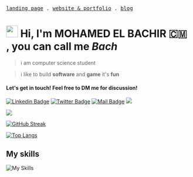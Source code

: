 <p align="left">
  <samp>
    <a href="https://bachdev.vercel.app" target='_blank'>landing page</a> .
        <a href="https://bachdev.vercel.app" target='_blank'>website & portfolio</a> .
    <a href="https://bachdev.vercel.app/blog" target='_blank'>blog</a> 
  </samp>
</p>

<h1 class="flex"><img src="https://tva1.sinaimg.cn/large/e6c9d24egy1h1571l0uucg205k05egri.gif" width="32" />&nbsp;Hi, I'm MOHAMED EL BACHIR 🇨🇲 , you can call me <i>Bach</i></h1>

> i am computer science student

> i like to build **software** and **game** it's **fun**

####  Let's get in touch! Feel free to DM me for discussion!

[![Linkedin Badge](https://img.shields.io/badge/-MOHAMED%20EL%20BACHIR-0e76a8?style=flat&labelColor=0e76a8&logo=linkedin&logoColor=white)](https://www.linkedin.com/in/mohamed-el-bachir)
[![Twitter Badge](https://img.shields.io/badge/-@Mohamed_El_BN-1ca0f1?style=flat&labelColor=1ca0f1&logo=x&logoColor=white&link=https://twitter.com/Mohamed_El_BN)](https://twitter.com/Mohamed_El_BN) 
[![Mail Badge](https://img.shields.io/badge/-mohamedelbachirboubanganadakou@gmail.com-c0392b?style=flat&labelColor=c0392b&logo=gmail&logoColor=white)](mailto:mohamedelbachirboubanganadakou@gmail.com)
[![](https://img.shields.io/github/followers/mohamedelbachir?label=GitHub%20Followers)](https://github.com/mohamedelbachir)
<br />

[![](https://komarev.com/ghpvc/?username=mohamedelbachir&color=blue&label=Profile%20Views)](https://github.com/mohamedelbachir)

<!---[![Daniel's github stats](https://github-stats-me.vercel.app/api?username=mohamedelbachir&show_icons=true&theme=radical)](https://github.com/mohamedelbachir/github-readme-stats)-->
[![GitHub Streak](https://streak-stats.demolab.com?user=mohamedelbachir&theme=dark)](https://github.com/mohamedelbachir/scheduler)

[![Top Langs](https://github-readme-stats.vercel.app/api/top-langs/?username=mohamedelbachir&layout=compact&theme=github_dark)](https://github.com/mohamedelbachir/github-readme-stats)

## My skills
![My Skills](https://skillicons.dev/icons?i=cpp,c,js,ts,git,cmake,vite,materialui,markdown,firebase,tailwind,github,react,html,css,jquery,py,vercel,sass,vscode,styledcomponents,nodejs&perline=9)
<!---
mohamedelbachir/mohamedelbachir is a ✨ special ✨ repository because its `README.md` (this file) appears on your GitHub profile.
You can click the Preview link to take a look at your changes.
--->
